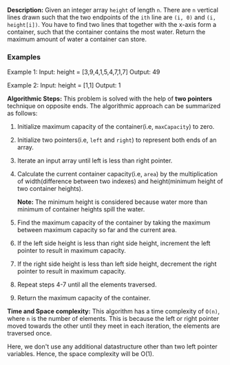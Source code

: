 **Description:**
Given an integer array `height` of length `n`. There are `n` vertical lines drawn such that the two endpoints of the `ith` line are `(i, 0)` and `(i, height[i])`. You have to find two lines that together with the x-axis form a container, such that the container contains the most water. Return the maximum amount of water a container can store.

### Examples
Example 1:
Input: height = [3,9,4,1,5,4,7,1,7]
Output: 49

Example 2:
Input: height = [1,1]
Output: 1

**Algorithmic Steps:**
This problem is solved with the help of **two pointers** technique on opposite ends. The algorithmic approach can be summarized as follows:

1. Initialize maximum capacity of the container(i.e, `maxCapacity`) to zero.

2. Initialize two pointers(i.e, `left` and `right`) to represent both ends of an array.

3. Iterate an input array until left is less than right pointer.

4. Calculate the current container capacity(i.e, `area`) by the multiplication of width(difference between two indexes) and height(minimum height of two container heights).

    **Note:** The minimum height is considered because water more than minimum of container heights spill the water.

5. Find the maximum capacity of the container by taking the maximum between maximum capacity so far and the current area.

6. If the left side height is less than right side height, increment the left pointer to result in maximum capacity.

7. If the right side height is less than left side height, decrement the right pointer to result in maximum capacity.

8. Repeat steps 4-7 until all the elements traversed.

9. Return the maximum capacity of the container.

**Time and Space complexity:**
This algorithm has a time complexity of `O(n)`, where `n` is the number of elements. This is because the left or right pointer moved towards the other until they meet in each iteration, the elements are traversed once. 

Here, we don't use any additional datastructure other than two left pointer variables. Hence, the space complexity will be O(1).